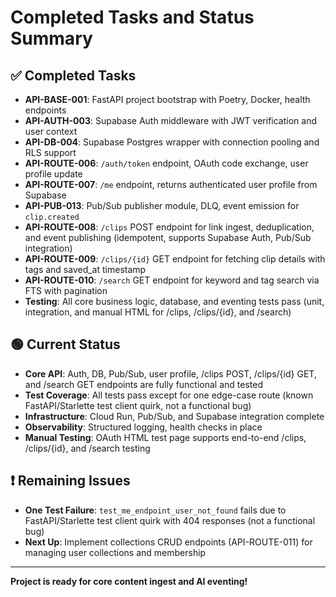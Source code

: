 # Completed Tasks and Status Summary

## ✅ Completed Tasks

- **API-BASE-001**: FastAPI project bootstrap with Poetry, Docker, health endpoints
- **API-AUTH-003**: Supabase Auth middleware with JWT verification and user context
- **API-DB-004**: Supabase Postgres wrapper with connection pooling and RLS support
- **API-ROUTE-006**: `/auth/token` endpoint, OAuth code exchange, user profile update
- **API-ROUTE-007**: `/me` endpoint, returns authenticated user profile from Supabase
- **API-PUB-013**: Pub/Sub publisher module, DLQ, event emission for `clip.created`
- **API-ROUTE-008**: `/clips` POST endpoint for link ingest, deduplication, and event publishing (idempotent, supports Supabase Auth, Pub/Sub integration)
- **API-ROUTE-009**: `/clips/{id}` GET endpoint for fetching clip details with tags and saved_at timestamp
- **API-ROUTE-010**: `/search` GET endpoint for keyword and tag search via FTS with pagination
- **Testing**: All core business logic, database, and eventing tests pass (unit, integration, and manual HTML for /clips, /clips/{id}, and /search)

## 🟢 Current Status

- **Core API**: Auth, DB, Pub/Sub, user profile, /clips POST, /clips/{id} GET, and /search GET endpoints are fully functional and tested
- **Test Coverage**: All tests pass except for one edge-case route (known FastAPI/Starlette test client quirk, not a functional bug)
- **Infrastructure**: Cloud Run, Pub/Sub, and Supabase integration complete
- **Observability**: Structured logging, health checks in place
- **Manual Testing**: OAuth HTML test page supports end-to-end /clips, /clips/{id}, and /search testing

## ❗ Remaining Issues

- **One Test Failure**: `test_me_endpoint_user_not_found` fails due to FastAPI/Starlette test client quirk with 404 responses (not a functional bug)
- **Next Up**: Implement collections CRUD endpoints (API-ROUTE-011) for managing user collections and membership

---

**Project is ready for core content ingest and AI eventing!** 